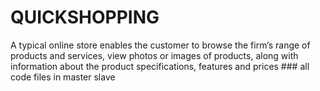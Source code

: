 # QUICKSHOPPING
A typical online store enables the customer to browse the firm’s range of products and services, view photos or images of products, along with information about the product specifications, features and prices ###
all code files in master slave
